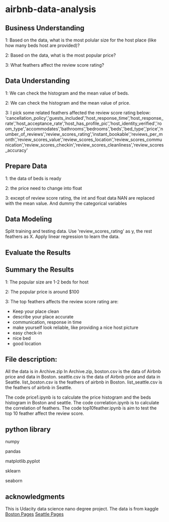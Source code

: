 # airbnb-data-analysis


## Business Understanding

1: Based on the data, what is the most polular size for the host place (like how many beds host are provided)?

2: Based on the data, what is the most popular price?

3: What feathers affect the review score rating?

## Data Understanding

1: We can check the histogram and the mean value of beds.

2: We can check the histogram and the mean value of price.

3: I pick some related feathers affected the review score rating below: 'cancellation_policy','guests_included','host_response_time','host_response_rate','host_acceptance_rate','host_has_profile_pic','host_identity_verified','room_type','accommodates','bathrooms','bedrooms','beds','bed_type','price','number_of_reviews','review_scores_rating','instant_bookable','reviews_per_month','review_scores_value','review_scores_location','review_scores_communication','review_scores_checkin','review_scores_cleanliness','review_scores_accuracy'

## Prepare Data

1: the data of beds is ready

2: the price need to change into float

3: except of review score rating, the int and float data NAN are replaced with the mean value. And dummy the categorical variables 

## Data Modeling

Split training and testing data. Use 'review_scores_rating' as y, the rest feathers as X. Apply linear regression to learn the data.

## Evaluate the Results

## Summary the Results

1: The popular size are 1-2 beds for host

2: The popular price is around $100

3: The top feathers affects the review score rating are:

- Keep your place clean
- describe your place accurate
- communication, response in time
- make yourself look reliable, like providing a nice host picture
- easy check-in
- nice bed
- good location

## File description: 
All the data is in Archive.zip
In Archive.zip, boston.csv is the data of Airbnb price and data in Boston. seattle.csv is the data of Airbnb price and data in Seattle.
list_boston.csv is the feathers of airbnb in Boston. list_seattle.csv is the feathers of airbnb in Seattle. 

The code price1.ipynb is to calculate the price histogram and the beds histogram in Boston and seattle.
The code correlation.ipynb is to calculate the correlation of feathers.
The code top10feather.ipynb is aim to test the top 10 feather affect the review score.

## python library

numpy

pandas

matplotlib.pyplot

sklearn

seaborn

## acknowledgments

This is Udacity data science nano degree project. The data is from kaggle [Boston Pages](https://www.kaggle.com/airbnb/seattle/data) [Seattle Pages](https://www.kaggle.com/airbnb/boston)

